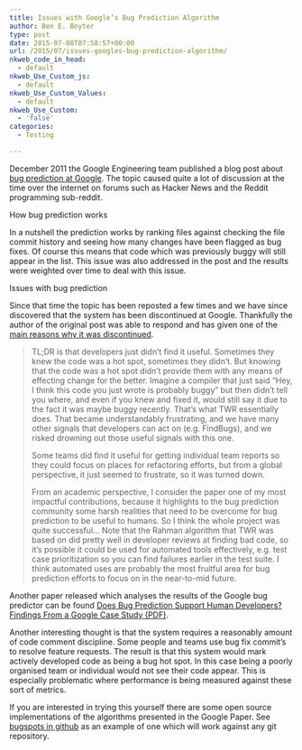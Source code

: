 ```yaml
---
title: Issues with Google’s Bug Prediction Algorithm
author: Ben E. Boyter
type: post
date: 2015-07-08T07:58:57+00:00
url: /2015/07/issues-googles-bug-prediction-algorithm/
nkweb_code_in_head:
  - default
nkweb_Use_Custom_js:
  - default
nkweb_Use_Custom_Values:
  - default
nkweb_Use_Custom:
  - 'false'
categories:
  - Testing

---
```

December 2011 the Google Engineering team published a blog post about [bug prediction at Google][1]. The topic caused quite a lot of discussion at the time over the internet on forums such as Hacker News and the Reddit programming sub-reddit.

How bug prediction works

In a nutshell the prediction works by ranking files against checking the file commit history and seeing how many changes have been flagged as bug fixes. Of course this means that code which was previously buggy will still appear in the list. This issue was also addressed in the post and the results were weighted over time to deal with this issue.

Issues with bug prediction

Since that time the topic has been reposted a few times and we have since discovered that the system has been discontinued at Google. Thankfully the author of the original post was able to respond and has given one of the [main reasons why it was discontinued][2].

> TL;DR is that developers just didn&#8217;t find it useful. Sometimes they knew the code was a hot spot, sometimes they didn&#8217;t. But knowing that the code was a hot spot didn&#8217;t provide them with any means of effecting change for the better. Imagine a compiler that just said &#8220;Hey, I think this code you just wrote is probably buggy&#8221; but then didn&#8217;t tell you where, and even if you knew and fixed it, would still say it due to the fact it was maybe buggy recently. That&#8217;s what TWR essentially does. That became understandably frustrating, and we have many other signals that developers can act on (e.g. FindBugs), and we risked drowning out those useful signals with this one.
> 
> Some teams did find it useful for getting individual team reports so they could focus on places for refactoring efforts, but from a global perspective, it just seemed to frustrate, so it was turned down.
> 
> From an academic perspective, I consider the paper one of my most impactful contributions, because it highlights to the bug prediction community some harsh realities that need to be overcome for bug prediction to be useful to humans. So I think the whole project was quite successful&#8230; Note that the Rahman algorithm that TWR was based on did pretty well in developer reviews at finding bad code, so it&#8217;s possible it could be used for automated tools effectively, e.g. test case prioritization so you can find failures earlier in the test suite. I think automated uses are probably the most fruitful area for bug prediction efforts to focus on in the near-to-mid future.

Another paper released which analyses the results of the Google bug predictor can be found [Does Bug Prediction Support Human Developers? Findings From a Google Case Study (PDF)][3].

Another interesting thought is that the system requires a reasonably amount of code comment discipline. Some people and teams use bug fix commit&#8217;s to resolve feature requests. The result is that this system would mark actively developed code as being a bug hot spot. In this case being a poorly organised team or individual would not see their code appear. This is especially problematic where performance is being measured against these sort of metrics.

If you are interested in trying this yourself there are some open source implementations of the algorithms presented in the Google Paper. See [bugspots in github][4] as an example of one which will work against any git repository.

 [1]: http://google-engtools.blogspot.com.au/2011/12/bug-prediction-at-google.html
 [2]: http://www.cflewis.com/publications/google.pdf?attredirects=0
 [3]: https://static.googleusercontent.com/media/research.google.com/en/us/pubs/archive/41145.pdf
 [4]: https://github.com/igrigorik/bugspots